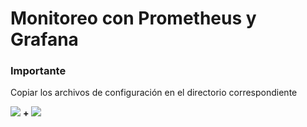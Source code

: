 # Monitoreo con Prometheus y Grafana
### Importante
Copiar los archivos de configuración en el directorio correspondiente

![](https://upload.wikimedia.org/wikipedia/commons/thumb/3/38/Prometheus_software_logo.svg/100px-Prometheus_software_logo.svg.png) **+** ![](https://upload.wikimedia.org/wikipedia/commons/thumb/3/3b/Grafana_icon.svg/100px-Grafana_icon.svg.png)
